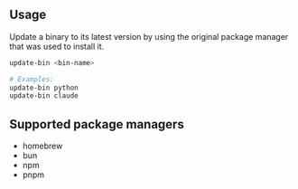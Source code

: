 ## Usage

Update a binary to its latest version by using the original package manager that was used to install it.

```bash
update-bin <bin-name>

# Examples:
update-bin python
update-bin claude
```

## Supported package managers

- homebrew
- bun
- npm
- pnpm
